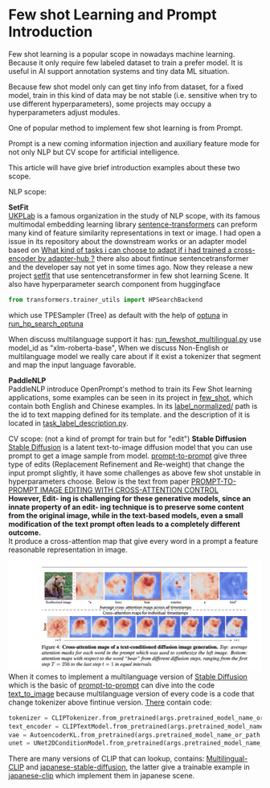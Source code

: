 # Few shot Learning and Prompt Introduction

Few shot learning is a popular scope in nowadays machine learning. Because it only require few labeled dataset to
train a prefer model. It is useful in AI support annotation systems and tiny data ML situation.

Because few shot model only can get tiny info from dataset, for a fixed model, train in this kind of data may be not stable (i.e. sensitive when try to use different hyperparameters), some projects may occupy a
hyperparameters adjust modules.

One of popular method to implement few shot learning is from Prompt.

Prompt is a new coming information injection and auxiliary feature mode
for not only NLP but CV scope for artificial intelligence.

This article will have give brief introduction examples about these two
scope.

NLP scope:

<b>SetFit</b><br/>
[UKPLab](https://github.com/UKPLab) is a famous organization in the study of NLP scope, with its famous multimodal embedding learning library [sentence-transformers](https://github.com/UKPLab/sentence-transformers) can preform many kind of feature similarity representations in text or image. I had open a issue in its repository about the downstream works or an adapter model based on [What kind of tasks i can choose to adapt if i had trained a cross-encoder by adapter-hub ?](https://github.com/UKPLab/sentence-transformers/issues/827) there also about fintinue sentencetransformer and the developer say not yet in some times ago. Now they release a new project [setfit](https://github.com/huggingface/setfit) that use sentencetransformer in few shot learning Scene.
It also have hyperparameter search component from huggingface
```python
from transformers.trainer_utils import HPSearchBackend
```
which use TPESampler (Tree) as default with the help of [optuna](https://github.com/optuna/optuna) in [run_hp_search_optuna](https://github.com/huggingface/setfit/blob/900adcc90c700e9a5e4abb69d56233c052321633/src/setfit/integrations.py)

When discuss multilanguage support it has:
[run_fewshot_multilingual.py](https://github.com/huggingface/setfit/blob/ebee18ceaecb4414482e0a6b92c97f3f99309d56/scripts/transformers/run_fewshot_multilingual.py) use model_id as "xlm-roberta-base", When we discuss Non-English or multilanguage model
we really care about if it exist a tokenizer that segment and map
the input language favorable.

<b>PaddleNLP</b><br/>
PaddleNLP introduce OpenPrompt's method to train its Few Shot learning applications, some examples can be seen in its project in [few_shot](https://github.com/PaddlePaddle/PaddleNLP/tree/0a618c70f95eeea29ac084d6cf16d26fad289dd5/examples/few_shot), which contain both English and Chinese examples.
In its [label_normalized/](https://github.com/PaddlePaddle/PaddleNLP/tree/0a618c70f95eeea29ac084d6cf16d26fad289dd5/examples/few_shot/p-tuning/label_normalized) path is the id to text mapping defined for its template. and the description of it is
 located in [task_label_description.py](https://github.com/PaddlePaddle/PaddleNLP/blob/0a618c70f95eeea29ac084d6cf16d26fad289dd5/examples/few_shot/efl/task_label_description.py).

CV scope: (not a kind of prompt for train but for "edit")
<b>Stable Diffusion</b><br/>
[Stable Diffusion](https://github.com/CompVis/stable-diffusion]) is a latent text-to-image diffusion model that you can use prompt
to get a image sample from model.
[prompt-to-prompt](https://github.com/google/prompt-to-prompt) give three type of edits (Replacement Refinement and Re-weight) that change the input prompt slightly, it have some challenges as
above few shot unstable in hyperparameters choose. Below is the text from paper [PROMPT-TO-PROMPT IMAGE EDITING WITH CROSS-ATTENTION CONTROL](https://prompt-to-prompt.github.io/ptp_files/Prompt-to-Prompt_preprint.pdf)
<br/>
<b>
However, Edit- ing is challenging for these generative models, since an innate property of an edit- ing technique is to preserve some content from the original image, while in the text-based models, even a small modification of the text prompt often leads to a completely different outcome.
</b>
<br/>
It produce a cross-attention map that give every word in a prompt
  a feature reasonable representation in image.

![avatar](pic/p2p_bear.png)
<br>
When it comes to implement a multilanguage version of [Stable Diffusion](https://github.com/CompVis/stable-diffusion]) which is the basic of [prompt-to-prompt](https://github.com/google/prompt-to-prompt) can dive into the code [text_to_image](https://github.com/huggingface/diffusers/tree/60c384bcd2b6f0cf9569fa8999ac8f7eff98b31a/examples/text_to_image) because multilanguage version of every code is a code that change
tokenizer above fintinue version. [There](https://github.com/huggingface/diffusers/blob/60c384bcd2b6f0cf9569fa8999ac8f7eff98b31a/examples/text_to_image/train_text_to_image.py) contain code:
```python
tokenizer = CLIPTokenizer.from_pretrained(args.pretrained_model_name_or_path, subfolder="tokenizer")
text_encoder = CLIPTextModel.from_pretrained(args.pretrained_model_name_or_path, subfolder="text_encoder")
vae = AutoencoderKL.from_pretrained(args.pretrained_model_name_or_path, subfolder="vae")
unet = UNet2DConditionModel.from_pretrained(args.pretrained_model_name_or_path, subfolder="unet")
```
There are many versions of CLIP that can lookup, contains: [Multilingual-CLIP](https://github.com/FreddeFrallan/Multilingual-CLIP) and [japanese-stable-diffusion](https://github.com/rinnakk/japanese-stable-diffusion), the latter give a trainable example in [japanese-clip](https://github.com/rinnakk/japanese-clip) which implement them in japanese scene.
